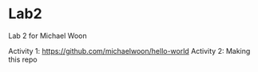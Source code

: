 # Lab2
Lab 2 for Michael Woon

Activity 1: https://github.com/michaelwoon/hello-world
Activity 2: Making this repo
